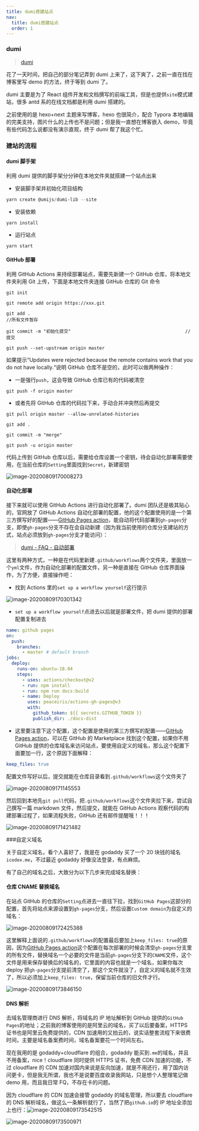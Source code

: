 ```yaml
---
title: dumi搭建站点
nav:
  title: dumi搭建站点
  order: 1
---
```


### dumi

> [dumi](https://d.umijs.org/)

花了一天时间，把自己的部分笔记弄到 dumi 上来了，这下爽了，之前一直在找在博客里写 demo 的方法，终于等到 dumi 了。

dumi 主要是为了 React 组件开发和文档撰写的前端工具，但是也提供`site`模式建站，很多 antd 系的在线文档都是利用 dumi 搭建的。

之前使用的是 hexo+next 主题来写博客，hexo 也很简介，配合 Typora 本地编辑的完美支持，图片什么的上传也不是问题；但是我一直想在博客嵌入 demo，毕竟有些代码怎么说都没有演示直观，终于 dumi 帮了我这个忙。

### 建站的流程

#### dumi 脚手架

利用 dumi 提供的脚手架分分钟在本地文件夹就搭建一个站点出来

- 安装脚手架并初始化项目结构

```powershell
yarn create @umijs/dumi-lib --site
```

- 安装依赖

```shell
yarn install
```

- 运行站点

```shell
yarn start
```

#### GitHub 部署

利用 GitHub Actions 来持续部署站点，需要先新建一个 GitHub 仓库，将本地文件夹利用 Git 上传，下面是本地文件夹连接 GitHub 仓库的 Git 命令

```shell
git init

git remote add origin https://xxx.git

git add .																		//所有文件暂存

git commit -m "初始化提交"				 							//提交

git push --set-upstream origin master
```

如果提示“Updates were rejected because the remote contains work that you do not have locally.“说明 GitHub 仓库不是空的，此时可以做两种操作：

- 一是强行`push`，这会导致 GitHub 仓库已有的代码被清空

```shell
git push -f origin master
```

- 或者先将 GitHub 仓库的代码拉下来，手动合并冲突然后再提交

```shell
git pull origin master --allow-unrelated-histories

git add .

git commit -m "merge"

git push -u origin master
```

代码上传到 GitHub 仓库以后，需要给仓库设置一个密钥，待会自动化部署需要使用，在当前仓库的`Setting`里面找到`Secret`，新建密钥

![image-20200809170008273](../images/image-20200809170008273.png)

#### 自动化部署

接下来就可以使用 GitHub Actions 进行自动化部署了。dumi 团队还是极其贴心的，官网放了 GitHub Actions 自动化部署的配置，他的这个配置使用的是一个第三方撰写好的配置——[GitHub Pages action](https://github.com/marketplace/actions/github-pages-action)，能自动将代码部署到`gh-pages`分支，即使`gh-pages`分支不存在会自动新建（因为我当前使用的仓库分支建站的方式，站点必须放到`gh-pages`分支才能访问）：

> [dumi - FAQ - 自动部署](<[https://d.umijs.org/guide/faq#%E8%87%AA%E5%8A%A8%E9%83%A8%E7%BD%B2](https://d.umijs.org/guide/faq#自动部署)>)

这里有两种方式，一种是在代码里新建`.github/workflows`两个文件夹，里面放一个`yml`文件，作为自动化部署的配置文件，另一种是直接在 GitHub 仓库界面操作，为了方便，直接操作吧：

- 找到 Actions 里的`set up a workflow yourself`这行提示

![image-20200809170301342](../images/image-20200809170301342.png)

- `set up a workflow yourself`点进去以后就是部署文件，把 dumi 提供的部署配置复制进去

```yaml
name: github pages
on:
  push:
    branches:
      - master # default branch
jobs:
  deploy:
    runs-on: ubuntu-18.04
    steps:
      - uses: actions/checkout@v2
      - run: npm install
      - run: npm run docs:build
      - name: Deploy
        uses: peaceiris/actions-gh-pages@v3
        with:
          github_token: ${{ secrets.GITHUB_TOKEN }}
          publish_dir: ./docs-dist
```

- 这里要注意下这个配置，这个配置是使用的第三方撰写的配置——[GitHub Pages action](https://github.com/marketplace/actions/github-pages-action)，可以在 GitHub 的 Marketplace 找到这个配置，如果你不用 GitHub 提供的仓库域名来访问站点，要使用自定义的域名，那么这个配置下面要加一行，这个原因下面解释：

```yaml
keep_files: true
```

配置文件写好以后，提交就能在仓库目录看到`.github/workflows`这个文件夹了

![image-20200809171145553](../images/image-20200809171145553.png)

然后回到本地先`git pull`代码，把`.github/workflows`这个文件夹拉下来，尝试自己撰写一篇 markdown 文件，然后提交，就能在 GitHub Actions 观察代码的构建部署过程了，如果流程失败，GitHub 还有邮件提醒哦！！！

![image-20200809171421482](../images/image-20200809171421482.png)

###自定义域名

关于自定义域名，看个人喜好了，我是在 godaddy 买了一个 20 块钱的域名`icodex.me`，不过最近 godaddy 好像没法登录，有点麻烦。

有了自己的域名之后，大致分为以下几步来完成域名替换：

#### 仓库 CNAME 替换域名

在站点 GitHub 的仓库的`Setting`点进去一直往下拉，找到`GitHub Pages`这部分的配置，首先将站点来源设置到`gh-pages`分支，然后设置`Custom domain`为自定义的域名：

![image-20200809172425388](../images/image-20200809172425388.png)

这里解释上面说的`.github/workflows`的配置最后要加上`keep_files: true`的原因，因为[GitHub Pages action](https://github.com/marketplace/actions/github-pages-action)这个配置在每次部署的时候会清空`gh-pages`分支里的所有文件，替换域名一个必要的文件是当前`gh-pages`分支下的`CNAME`文件，这个文件是用来保存替换后的域名的，它里面的内容也就是一个域名，如果你每次 deploy 把`gh-pages`分支提前清空了，那这个文件就没了，自定义的域名就不生效了，所以必须加上`keep_files: true`，保留当前仓库的旧文件才行。

![image-20200809173846150](../images/image-20200809173846150.png)

#### DNS 解析

去域名管理商进行 DNS 解析，将域名的 IP 地址解析到 GitHub 提供的`GitHub Pages`的地址；之前我的博客使用的是阿里云的域名，买了以后要备案，HTTPS 证书也是阿里云免费提供的，CDN 加速用的又拍云的，说实话整套流程下来很费时间，主要是域名备案费时间，域名备案要花一个时间左右。

现在我用的是 godaddy+cloudflare 的组合，godaddy 能买到`.me`的域名，并且不用备案，nice！cloudflare 同时提供 HTTPS 证书，免费 CDN 加速的功能，不过 cloudflare 的 CDN 加速对国内来说是反向加速，就是不用还行，用了国内访问更卡，但是我无所谓，我也不是说要百度收录我网站，只是想个人整理笔记做 demo 用，而且我日常 FQ，不存在卡的问题。

因为 cloudflare 的 CDN 加速会接管 godaddy 的域名管理，所以要去 cloudflare 的 DNS 解析域名，做这么一条解析就行了，当然了把`github.io`的 IP 地址全添加上也行：![image-20200809173542515](../images/image-20200809173542515.png)

![image-20200809173500971](../images/image-20200809173500971.png)
